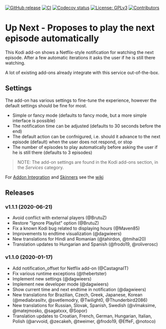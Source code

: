 [![GitHub release](https://img.shields.io/github/release/im85288/service.upnext.svg)](https://github.com/im85288/service.upnext/releases)
[![CI](https://github.com/im85288/service.upnext/workflows/CI/badge.svg)](https://github.com/im85288/service.upnext/actions?query=workflow:CI)
[![Codecov status](https://img.shields.io/codecov/c/github/im85288/service.upnext/master)](https://codecov.io/gh/im85288/service.upnext/branch/master)
[![License: GPLv3](https://img.shields.io/badge/License-GPLv2-yellow.svg)](https://opensource.org/licenses/GPL-2.0)
[![Contributors](https://img.shields.io/github/contributors/im85288/service.upnext.svg)](https://github.com/im85288/service.upnext/graphs/contributors)

# Up Next - Proposes to play the next episode automatically

This Kodi add-on shows a Netflix-style notification for watching the next episode. After a few automatic iterations it asks the user if he is still there watching.

A lot of existing add-ons already integrate with this service out-of-the-box.

## Settings
The add-on has various settings to fine-tune the experience, however the default settings should be fine for most.

  * Simple or fancy mode (defaults to fancy mode, but a more simple interface is possible)
  * The notification time can be adjusted (defaults to 30 seconds before the end)
  * The default action can be confnigured, i.e. should it advance to the next episode (default) when the user does not respond, or stop
  * The number of episodes to play automatically before asking the user if he is still there (defaults to 3 episodes)

> NOTE: The add-on settings are found in the Kodi add-ons section, in the *Services* category.

For [Addon Integration](https://github.com/im85288/service.upnext/wiki/Addon-Integration) and [Skinners](https://github.com/im85288/service.upnext/wiki/Skinners) see the [wiki](https://github.com/im85288/service.upnext/wiki)

## Releases
### v1.1.1 (2020-06-21)
- Avoid conflict with external players (@BrutuZ)
- Restore "Ignore Playlist" option (@BrutuZ)
- Fix a known Kodi bug related to displaying hours (@Maven85)
- Improvements to endtime visualization (@dagwieers)
- New translations for Hindi and Romanian (@tahirdon, @tmihai20)
- Translation updates to Hungarian and Spanish (@frodo19, @roliverosc)

### v1.1.0 (2020-01-17)
- Add notification_offset for Netflix add-on (@CastagnaIT)
- Fix various runtime exceptions (@thebertster)
- Implement new settings (@dagwieers)
- Implement new developer mode (@dagwieers)
- Show current time and next endtime in notification (@dagwieers)
- New translations for Brazilian, Czech, Greek, Japanese, Korean (@mediabrasiltv, @svetlemodry, @Twilight0, @Thunderbird2086)
- New translations for Russian, Slovak, Spanish, Swedish (@vlmaksime, @matejmosko, @sagatxxx, @Sopor)
- Translation updates to Croatian, French, German, Hungarian, Italian, Polish (@arvvoid, @zecakeh, @tweimer, @frodo19, @EffeF, @notoco)
